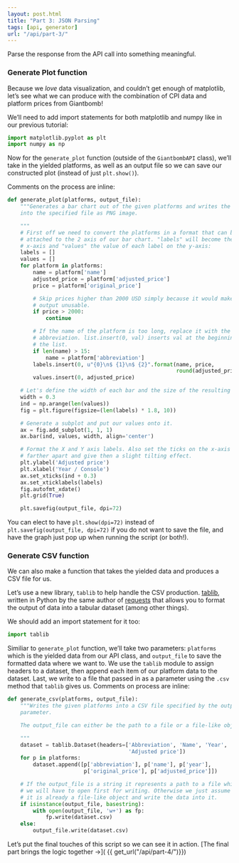 ```yaml
---
layout: post.html
title: "Part 3: JSON Parsing"
tags: [api, generator]
url: "/api/part-3/"
---
```


Parse the response from the API call into something meaningful.

### Generate Plot function

Because we _love_ data visualization, and couldn’t get enough of matplotlib, let’s see what we can produce with the combination of CPI data and platform prices from Giantbomb!

We’ll need to add import statements for both matplotlib and numpy like in our previous tutorial:

```python
import matplotlib.pyplot as plt
import numpy as np
```

Now for the `generate_plot` function (outside of the `GiantbombAPI` class), we’ll take in the yielded platforms, as well as an output file so we can save our constructed plot (instead of just `plt.show()`).

Comments on the process are inline:

```python
def generate_plot(platforms, output_file):
    """Generates a bar chart out of the given platforms and writes the output
    into the specified file as PNG image.

    """
    # First off we need to convert the platforms in a format that can be
    # attached to the 2 axis of our bar chart. "labels" will become the
    # x-axis and "values" the value of each label on the y-axis:
    labels = []
    values = []
    for platform in platforms:
        name = platform['name']
        adjusted_price = platform['adjusted_price']
        price = platform['original_price']

        # Skip prices higher than 2000 USD simply because it would make the
        # output unusable.
        if price > 2000:
            continue

        # If the name of the platform is too long, replace it with the
        # abbreviation. list.insert(0, val) inserts val at the beginning of
        # the list.
        if len(name) > 15:
            name = platform['abbreviation']
        labels.insert(0, u"{0}\n$ {1}\n$ {2}".format(name, price,
                                                     round(adjusted_price, 2)))
        values.insert(0, adjusted_price)

    # Let's define the width of each bar and the size of the resulting graph.
    width = 0.3
    ind = np.arange(len(values))
    fig = plt.figure(figsize=(len(labels) * 1.8, 10))

    # Generate a subplot and put our values onto it.
    ax = fig.add_subplot(1, 1, 1)
    ax.bar(ind, values, width, align='center')

    # Format the X and Y axis labels. Also set the ticks on the x-axis slightly
    # farther apart and give then a slight tilting effect.
    plt.ylabel('Adjusted price')
    plt.xlabel('Year / Console')
    ax.set_xticks(ind + 0.3)
    ax.set_xticklabels(labels)
    fig.autofmt_xdate()
    plt.grid(True)

    plt.savefig(output_file, dpi=72)
```

You can elect to have `plt.show(dpi=72)` instead of `plt.savefig(output_file, dpi=72)` if you do not want to save the file, and have the graph just pop up when running the script (or both!).

### Generate CSV function

We can also make a function that takes the yielded data and produces a CSV file for us.

Let’s use a new library, `tablib` to help handle the CSV production.  [tablib](http://docs.python-tablib.org/en/latest/), written in Python by the same author of [requests](http://twitter.com/kennethreitz) that allows you to format the output of data into a tabular dataset (among other things).

We should add an import statement for it too:

```python
import tablib
```

Similiar to `generate_plot` function, we’ll take two parameters: `platforms` which is the yielded data from our API class, and `output_file` to save the formatted data where we want to. We use the `tablib` module to assign headers to a dataset, then append each item of our platform data to the dataset. Last, we write to a file that passed in as a parameter using the `.csv` method that `tablib` gives us. Comments on process are inline:

```python
def generate_csv(platforms, output_file):
    """Writes the given platforms into a CSV file specified by the output_file
    parameter.

    The output_file can either be the path to a file or a file-like object.

    """
    dataset = tablib.Dataset(headers=['Abbreviation', 'Name', 'Year', 'Price',
                                      'Adjusted price'])
    for p in platforms:
        dataset.append([p['abbreviation'], p['name'], p['year'],
                        p['original_price'], p['adjusted_price']])

    # If the output_file is a string it represents a path to a file which
    # we will have to open first for writing. Otherwise we just assume that
    # it is already a file-like object and write the data into it.
    if isinstance(output_file, basestring):
        with open(output_file, 'w+') as fp:
            fp.write(dataset.csv)
    else:
        output_file.write(dataset.csv)
```

Let’s put the final touches of this script so we can see it in action. [The final part brings the logic together &rarr;]( {{ get_url("/api/part-4/")}})